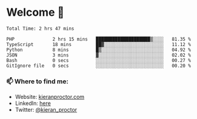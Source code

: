 # Welcome 🦘

<!--START_SECTION:waka-->

```text
Total Time: 2 hrs 47 mins

PHP              2 hrs 15 mins   ████████████████████▒░░░░   81.35 %
TypeScript       18 mins         ██▓░░░░░░░░░░░░░░░░░░░░░░   11.12 %
Python           8 mins          █▒░░░░░░░░░░░░░░░░░░░░░░░   04.92 %
JSON             3 mins          ▓░░░░░░░░░░░░░░░░░░░░░░░░   02.02 %
Bash             0 secs          ░░░░░░░░░░░░░░░░░░░░░░░░░   00.27 %
GitIgnore file   0 secs          ░░░░░░░░░░░░░░░░░░░░░░░░░   00.20 %
```

<!--END_SECTION:waka-->

### 📫 Where to find me:

-   Website: [kieranproctor.com](https://kieranproctor.com/)
-   LinkedIn: [here](https://www.linkedin.com/in/kieran-proctor-086b5a159/)
-   Twitter: [@kieran_proctor](https://twitter.com/kieran_proctor)
